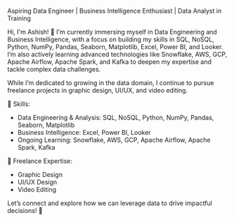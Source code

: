 Aspiring Data Engineer | Business Intelligence Enthusiast | Data Analyst in Training

Hi, I'm Ashish! 🚀 I'm currently immersing myself in Data Engineering and Business Intelligence, with a focus on building my skills in SQL, NoSQL, Python, NumPy, Pandas, Seaborn, Matplotlib, Excel, Power BI, and Looker. I’m also actively learning advanced technologies like Snowflake, AWS, GCP, Apache Airflow, Apache Spark, and Kafka to deepen my expertise and tackle complex data challenges.

While I’m dedicated to growing in the data domain, I continue to pursue freelance projects in graphic design, UI/UX, and video editing.

🔹 Skills:
- Data Engineering & Analysis: SQL, NoSQL, Python, NumPy, Pandas, Seaborn, Matplotlib
- Business Intelligence: Excel, Power BI, Looker
- Ongoing Learning: Snowflake, AWS, GCP, Apache Airflow, Apache Spark, Kafka

🔹 Freelance Expertise:
- Graphic Design
- UI/UX Design
- Video Editing
  
Let’s connect and explore how we can leverage data to drive impactful decisions! 🌟
